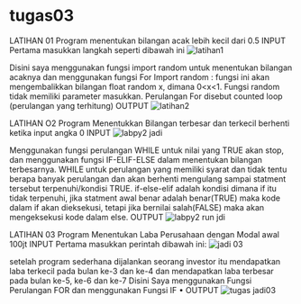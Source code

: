 # tugas03 
LATIHAN 01
Program menentukan bilangan acak lebih kecil dari 0.5
INPUT
Pertama masukkan langkah seperti dibawah ini
![latihan1](https://user-images.githubusercontent.com/46734869/53008460-0c5c5200-346c-11e9-9f5b-4a10719d2694.jpg)

Disini saya menggunakan fungsi import random untuk menentukan bilangan acaknya dan menggunakan fungsi For 
Import random : fungsi ini akan mengembalikkan bilangan float random x, dimana 0<x<1. Fungsi random tidak memiliki parameter masukkan.
Perulangan For disebut counted loop (perulangan yang terhitung)
OUTPUT
![latihan2](https://user-images.githubusercontent.com/46734869/53009016-23e80a80-346d-11e9-9257-860708587936.jpg)

LATIHAN O2
Program Menentukkan Bilangan terbesar dan terkecil berhenti ketika input angka 0
INPUT
![labpy2 jadi](https://user-images.githubusercontent.com/46734869/53009126-63aef200-346d-11e9-9ca7-4d8fa3844322.png)

Menggunakan fungsi perulangan WHILE untuk nilai yang TRUE akan stop, dan menggunakan fungsi IF-ELIF-ELSE dalam menentukan bilangan terbesarnya.
WHILE untuk perulangan yang memiliki syarat dan tidak tentu berapa banyak perulangan dan akan berhenti mengulang sampai statment tersebut terpenuhi/kondisi TRUE.
if-else-elif adalah kondisi dimana if itu tidak terpenuhi, jika statment awal benar adalah benar(TRUE) maka kode dalam if akan dieksekusi, tetapi jika bernilai salah(FALSE) maka akan mengeksekusi kode dalam else.
OUTPUT
![labpy2 run jdi](https://user-images.githubusercontent.com/46734869/53009606-7c6bd780-346e-11e9-84e1-2f4bae5b8fbe.png)

LATIHAN 03
Program Menentukan Laba Perusahaan dengan Modal awal 100jt
INPUT
Pertama masukkan perintah dibawah ini:
![jadi 03](https://user-images.githubusercontent.com/46734869/52914745-b4540d00-32fe-11e9-96cc-4f586d700ce2.png)

setelah program sederhana dijalankan seorang investor itu mendapatkan laba terkecil pada bulan ke-3 dan ke-4 dan mendapatkan laba terbesar pada bulan ke-5, ke-6 dan ke-7
Disini Saya menggunakan Fungsi Perulangan FOR dan menggunakan Fungsi IF
• OUTPUT
![tugas jadi03](https://user-images.githubusercontent.com/46734869/52914798-36dccc80-32ff-11e9-89bf-dbd508f23c13.jpg)

